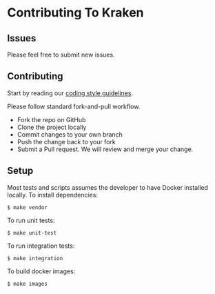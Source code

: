 # Contributing To Kraken

## Issues

Please feel free to submit new issues.

## Contributing

Start by reading our [coding style guidelines](STYLEGUIDE.md).

Please follow standard fork-and-pull workflow.

- Fork the repo on GitHub
- Clone the project locally
- Commit changes to your own branch
- Push the change back to your fork
- Submit a Pull request. We will review and merge your change.

## Setup

Most tests and scripts assumes the developer to have Docker installed locally.
To install dependencies:
```
$ make vendor
```
To run unit tests:
```
$ make unit-test
```
To run integration tests:
```
$ make integration
```
To build docker images:
```
$ make images
```
